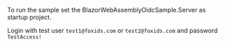 To run the sample set the BlazorWebAssemblyOidcSample.Server as startup project.

Login with test user `test1@foxids.com` or `test2@foxids.com` and password `TestAccess!`
